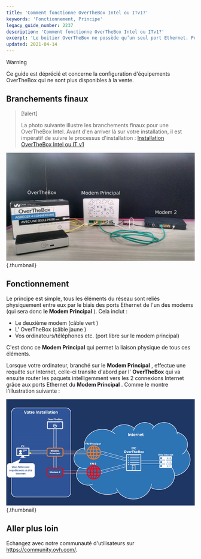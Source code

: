 ```yaml
---
title: 'Comment fonctionne OverTheBox Intel ou ITv1?'
keywords: 'Fonctionnement, Principe'
legacy_guide_number: 2237
description: 'Comment fonctionne OverTheBox Intel ou ITv1?'
excerpt: 'Le boitier OverTheBox ne possède qu’un seul port Ethernet. Pourtant, c’est grâce à ce boitier que vos différentes connexions sont agrégées pour n’en former qu’une. Comment cela fonctionne-t-il ?'
updated: 2021-04-14
---
```



> [!warning]
>
> Ce guide est déprécié et concerne la configuration d'équipements OverTheBox qui ne sont plus disponibles à la vente.
>

## Branchements finaux

> [!alert]
>
> La photo suivante illustre les branchements finaux pour une OverTheBox Intel.
> Avant d'en arriver là sur votre installation, il est impératif de suivre le  processus d'installation :
> [Installation OverTheBox Intel ou IT v1](/pages/web_cloud/internet/overthebox/intel_itv1_installation)
>

![overthebox](images/4316.png){.thumbnail}

## Fonctionnement

Le principe est simple, tous les éléments du réseau sont reliés physiquement entre eux par le biais des ports Ethernet de l'un des modems (qui sera donc  **le Modem Principal** ). Cela inclut :

- Le deuxième modem (câble vert )
- L' OverTheBox (câble jaune )
- Vos ordinateurs/téléphones etc. (port libre sur le modem principal)

C'est donc ce  **Modem Principal**  qui permet la liaison physique de tous ces éléments.

Lorsque votre ordinateur, branché sur le  **Modem Principal** , effectue une requête sur Internet, celle-ci transite d'abord par l' **OverTheBox**  qui va ensuite router les paquets intelligemment vers les 2 connexions Internet grâce aux ports Ethernet du  **Modem Principal** . Comme le montre l'illustration suivante :

![overthebox](images/4317.gif){.thumbnail}

## Aller plus loin
 
Échangez avec notre communauté d'utilisateurs sur <https://community.ovh.com/>.
